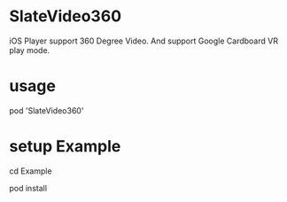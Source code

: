 # SlateVideo360
iOS Player support 360 Degree Video. And support Google Cardboard VR play mode.

# usage
pod 'SlateVideo360'

# setup Example
cd Example

pod install


